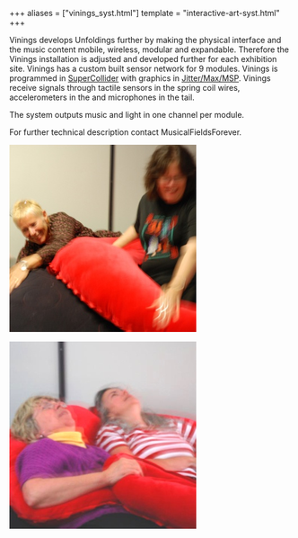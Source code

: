 +++
aliases = ["vinings_syst.html"]
template = "interactive-art-syst.html"
+++

Vinings develops Unfoldings further by making the physical interface and the music content mobile, wireless, modular and expandable. Therefore the Vinings installation is adjusted and developed further for each exhibition site. Vinings has a custom built sensor network for 9 modules. Vinings is programmed in [SuperCollider](https://supercollider.github.io) with graphics in [Jitter/Max/MSP](https://cycling74.com). Vinings receive signals through tactile sensors in the spring coil wires, accelerometers in the and microphones in the tail.

The system outputs music and light in one channel per module.

For further technical description contact MusicalFieldsForever.


<!-- break -->


![vinings 06](/images/vinings-MFF-06.jpg)

![vinings 07](/images/vinings-MFF-07.jpg)
